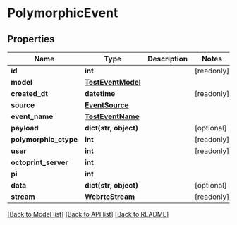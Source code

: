 # PolymorphicEvent


## Properties
Name | Type | Description | Notes
------------ | ------------- | ------------- | -------------
**id** | **int** |  | [readonly] 
**model** | [**TestEventModel**](TestEventModel.md) |  | 
**created_dt** | **datetime** |  | [readonly] 
**source** | [**EventSource**](EventSource.md) |  | 
**event_name** | [**TestEventName**](TestEventName.md) |  | 
**payload** | **dict(str, object)** |  | [optional] 
**polymorphic_ctype** | **int** |  | [readonly] 
**user** | **int** |  | [readonly] 
**octoprint_server** | **int** |  | 
**pi** | **int** |  | 
**data** | **dict(str, object)** |  | [optional] 
**stream** | [**WebrtcStream**](WebrtcStream.md) |  | [readonly] 

[[Back to Model list]](../README.md#documentation-for-models) [[Back to API list]](../README.md#documentation-for-api-endpoints) [[Back to README]](../README.md)


